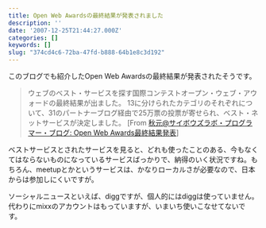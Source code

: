 ```yaml
---
title: Open Web Awardsの最終結果が発表されました
description: ''
date: '2007-12-25T21:44:27.000Z'
categories: []
keywords: []
slug: "374cd4c6-72ba-47fd-b888-64b1e8c3d192"
---
```

このブログでも紹介したOpen Web Awardsの最終結果が発表されたそうです。

> ウェブのベスト・サービスを探す国際コンテストオープン・ウェブ・アウォードの最終結果が出ました。 13に分けられたカテゴリのそれぞれについて、31のパートナーブログ経由で25万票の投票が寄せられ、ベスト・ネットサービスが決定しました。 \[From [秋元@サイボウズラボ・プログラマー・ブログ: Open Web Awards最終結果発表](http://labs.cybozu.co.jp/blog/akky/archives/2007/12/open-web-awards-winners.html)\]

ベストサービスとされたサービスを見ると、どれも使ったことのある、今もなくてはならないものになっているサービスばっかりで、納得のいく状況ですね。もちろん、meetupとかというサービスは、かなりローカルさが必要なので、日本からは参加しにくいですが。

ソーシャルニュースといえば、diggですが、個人的にはdiggは使っていません。代わりにmixxのアカウントはもっていますが、いまいち使いこなせてないです。